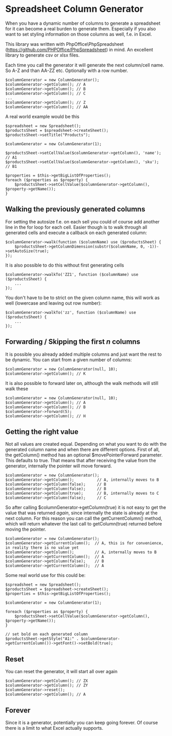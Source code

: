 # Spreadsheet Column Generator

When you have a dynamic number of columns to generate a spreadsheet for it can become a real burden to generate them. Especially if you also want to set styling information on those columns as well, f.e. in Excel.

This library was written with PhpOffice\PhpSpreadsheet (https://github.com/PHPOffice/PhpSpreadsheet) in mind. An excellent library to generate csv or xlsx files.

Each time you call the generator it will generate the next column/cell name. So A-Z and than AA-ZZ etc. Optionally with a row number.

    $columnGenerator = new ColumnGenerator();
    $columnGenerator->getColumn(); // A
    $columnGenerator->getColumn(); // B
    $columnGenerator->getColumn(); // C
    ...
    $columnGenerator->getColumn(); // Z
    $columnGenerator->getColumn(); // AA

A real world example would be this

    $spreadsheet = new Spreadsheet();
    $productsSheet = $spreadsheet->createSheet();
    $productsSheet->setTitle("Products");
    
    $columnGenerator = new ColumnGenerator(1);

    $productsSheet->setCellValue($columnGenerator->getColumn(), 'name'); // A1
    $productsSheet->setCellValue($columnGenerator->getColumn(), 'sku');  // B1
    
    $properties = $this->getBigListOfProperties();
    foreach ($properties as $property) {
        $productsSheet->setCellValue($columnGenerator->getColumn(), $property->getName());
    }

## Walking the previously generated columns

For setting the autosize f.e. on each sell you could of course add another line in the for loop for each cell. Easier though is to walk through all generated cells and execute a callback on each generated column:

    $columnGenerator->walk(function ($columnName) use ($productsSheet) {
        $productsSheet->getColumnDimension(substr($columnName, 0, -1))->setAutoSize(true);
    }); 

It is also possible to do this without first generating cells

    $columnGenerator->walkTo('ZZ1', function ($columnName) use ($productsSheet) {
        ...
    });

You don't have to be to strict on the given column name, this will work as well (lowercase and leaving out row number):
    
    $columnGenerator->walkTo('zz', function ($columnName) use ($productsSheet) {
        ...
    });

    
## Forwarding / Skipping the first _n_ columns

It is possible you already added multiple columns and just want the rest to be dynamic. You can start from a given number of columns:

    $columnGenerator = new ColumnGenerator(null, 10);
    $columnGenerator->getColumn(); // K

It is also possible to forward later on, although the walk methods will still walk these

    $columnGenerator = new ColumnGenerator(null, 10);
    $columnGenerator->getColumn(); // A
    $columnGenerator->getColumn(); // B
    $columnGenerator->forward(5);
    $columnGenerator->getColumn(); // H

## Getting the right value

Not all values are created equal. Depending on what you want to do with the generated column name and when there are different options.
First of all, the getColumn() method has an optional $movePointerForward parameter. This defaults to true. That means that after receiving the value from the generator, internally the pointer will move forward.

    $columnGenerator = new ColumnGenerator();
    $columnGenerator->getColumn();          // A, internally moves to B
    $columnGenerator->getColumn(false);     // B
    $columnGenerator->getColumn(false);     // B
    $columnGenerator->getColumn(true);      // B, internally moves to C
    $columnGenerator->getColumn(false);     // C

So after calling $columnGenerator->getColumn(true) it is not easy to get the value that was returned _again_, since internally the state is already at the next column. For this reason you can call the getCurrentColumn() method, which will return whatever the last call to getColumn(true) returned before moving the pointer. 

    $columnGenerator = new ColumnGenerator();
    $columnGenerator->getCurrentColumn();  // A, this is for convenience, in reality there is no value yet
    $columnGenerator->getColumn();         // A, internally moves to B
    $columnGenerator->getCurrentColumn();  // A
    $columnGenerator->getColumn(false);    // B
    $columnGenerator->getCurrentColumn();  // A

Some real world use for this could be:

    $spreadsheet = new Spreadsheet();
    $productsSheet = $spreadsheet->createSheet();
    $properties = $this->getBigListOfProperties();
   
    $columnGenerator = new ColumnGenerator(1);
   
    foreach ($properties as $property) {
        $productsSheet->setCellValue($columnGenerator->getColumn(), $property->getName());
    }
    
    // set bold on each generated column
    $productsSheet->getStyle("A1:" . $columnGenerator->getCurrentColumn())->getFont()->setBold(true);

## Reset

You can reset the generator, it will start all over again

    $columnGenerator->getColumn(); // ZX
    $columnGenerator->getColumn(); // ZY
    $columnGenerator->reset();
    $columnGenerator->getColumn(); // A
    
## Forever

Since it is a generator, potentially you can keep going forever. Of course there is a limit to what Excel actually supports.
